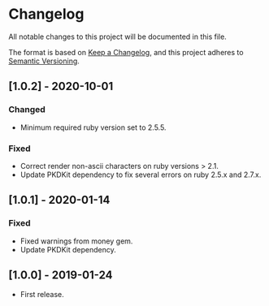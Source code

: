 # Changelog
All notable changes to this project will be documented in this file.

The format is based on [Keep a Changelog](https://keepachangelog.com/en/1.0.0/),
and this project adheres to [Semantic Versioning](https://semver.org/spec/v2.0.0.html).

## [1.0.2] - 2020-10-01
### Changed
 - Minimum required ruby version set to 2.5.5.
### Fixed
 - Correct render non-ascii characters on ruby versions > 2.1.
 - Update PKDKit dependency to fix several errors on ruby 2.5.x and 2.7.x.

## [1.0.1] - 2020-01-14
### Fixed
 - Fixed warnings from money gem.
 - Update PKDKit dependency.

## [1.0.0] - 2019-01-24
 - First release.
